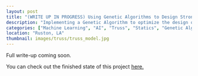 ```yaml
---
layout: post
title: "(WRITE UP IN PROGRESS) Using Genetic Algorithms to Design Stronger Bridges"
description: "Implementing a Genetic Algorithm to optimize the design of simple trusses."
categories: ["Machine Learning", "AI", "Truss", "Statics", "Genetic Algorithm"]
location: "Ruston, LA"
thumbnail: images/truss/truss_model.jpg
---
```


Full write-up coming soon.

You can check out the finished state of this project [here.](https://github.com/ajbradberry96/genetic-truss-generation) 
